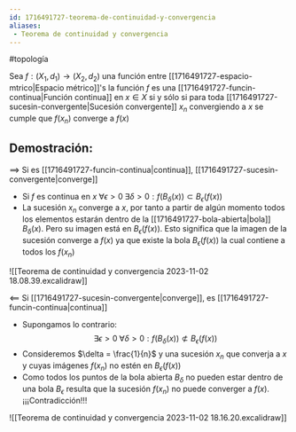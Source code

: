 ```yaml
---
id: 1716491727-teorema-de-continuidad-y-convergencia
aliases:
 - Teorema de continuidad y convergencia
---
```


#topología

Sea $f:(X_1, d_1) \rightarrow (X_2, d_2)$ una función entre [[1716491727-espacio-mtrico|Espacio métrico]]'s la función $f$ es una [[1716491727-funcin-continua|Función continua]] en $x\in X$ si y sólo si para toda [[1716491727-sucesin-convergente|Sucesión convergente]] $x_n$ convergiendo a $x$ se cumple que $f(x_n)$ converge a $f(x)$

## Demostración:

$\implies$ Si es [[1716491727-funcin-continua|continua]], [[1716491727-sucesin-convergente|converge]]

- Si $f$ es continua en $x$ $\forall \epsilon > 0  \; \exists \delta > 0:f(B_{\delta}(x))\subset B_{\epsilon}(f(x))$
- La sucesión $x_n$ converge a $x$, por tanto a partir de algún momento todos los elementos estarán dentro de la [[1716491727-bola-abierta|bola]] $B_{\delta}(x)$. Pero su imagen está en $B_{\epsilon}(f(x))$. Esto significa que la imagen de la sucesión converge a $f(x)$ ya que existe la bola $B_\epsilon(f(x))$ la cual contiene a todos los $f(x_n)$  

![[Teorema de continuidad y convergencia 2023-11-02 18.08.39.excalidraw]]

$\impliedby$ Si [[1716491727-sucesin-convergente|converge]], es [[1716491727-funcin-continua|continua]]

- Supongamos lo contrario:
$$\exists \epsilon > 0 \; \forall \delta > 0:f(B_\delta(x))\not\subset B_\epsilon(f(x))$$
- Consideremos $\delta = \frac{1}{n}$ y una sucesión $x_n$ que converja a $x$ y cuyas imágenes $f(x_n)$ no estén en $B_\epsilon(f(x))$ 
- Como todos los puntos de la bola abierta $B_\delta$ no pueden estar dentro de una bola $B_{\epsilon}$ resulta que la sucesión $f(x_n)$ no puede converger a $f(x)$. ¡¡¡Contradicción!!!

![[Teorema de continuidad y convergencia 2023-11-02 18.16.20.excalidraw]]